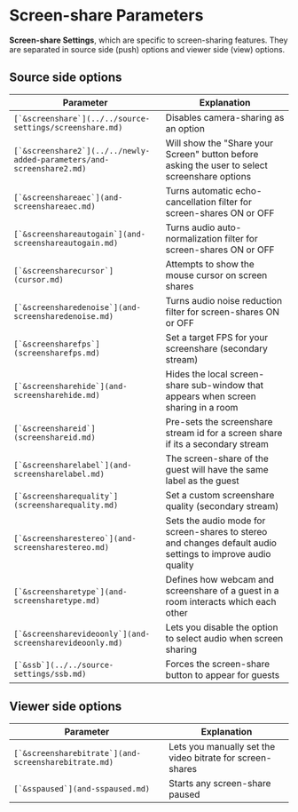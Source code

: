 # Screen-share Parameters

**Screen-share Settings**, which are specific to screen-sharing features. They are separated in source side (push) options and viewer side (view) options.

## Source side options

| Parameter                                                               | Explanation                                                                                                 |
| ----------------------------------------------------------------------- | ----------------------------------------------------------------------------------------------------------- |
| ``[`&screenshare`](../../source-settings/screenshare.md)``              | Disables camera-sharing as an option                                                                        |
| ``[`&screenshare2`](../../newly-added-parameters/and-screenshare2.md)`` | Will show the "Share your Screen" button before asking the user to select screenshare options               |
| ``[`&screenshareaec`](and-screenshareaec.md)``                          | Turns automatic echo-cancellation filter for screen-shares ON or OFF                                        |
| ``[`&screenshareautogain`](and-screenshareautogain.md)``                | Turns audio auto-normalization filter for screen-shares ON or OFF                                           |
| ``[`&screensharecursor`](cursor.md)``                                   | Attempts to show the mouse cursor on screen shares                                                          |
| ``[`&screensharedenoise`](and-screensharedenoise.md)``                  | Turns audio noise reduction filter for screen-shares ON or OFF                                              |
| ``[`&screensharefps`](screensharefps.md)``                              | Set a target FPS for your screenshare (secondary stream)                                                    |
| ``[`&screensharehide`](and-screensharehide.md)``                        | Hides the local screen-share sub-window that appears when screen sharing in a room                          |
| ``[`&screenshareid`](screenshareid.md)``                                | Pre-sets the screenshare stream id for a screen share if its a secondary stream                             |
| ``[`&screensharelabel`](and-screensharelabel.md)``                      | The screen-share of the guest will have the same label as the guest                                         |
| ``[`&screensharequality`](screensharequality.md)``                      | Set a custom screenshare quality (secondary stream)                                                         |
| ``[`&screensharestereo`](and-screensharestereo.md)``                    | Sets the audio mode for screen-shares to stereo and changes default audio settings to improve audio quality |
| ``[`&screensharetype`](and-screensharetype.md)``                        | Defines how webcam and screenshare of a guest in a room interacts which each other                          |
| ``[`&screensharevideoonly`](and-screensharevideoonly.md)``              | Lets you disable the option to select audio when screen sharing                                             |
| ``[`&ssb`](../../source-settings/ssb.md)``                              | Forces the screen-share button to appear for guests                                                         |

## **Viewer side options**

| Parameter                                              | Explanation                                               |
| ------------------------------------------------------ | --------------------------------------------------------- |
| ``[`&screensharebitrate`](and-screensharebitrate.md)`` | Lets you manually set the video bitrate for screen-shares |
| ``[`&sspaused`](and-sspaused.md)``                     | Starts any screen-share paused                            |
